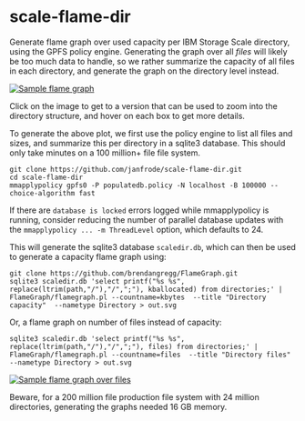# scale-flame-dir
Generate flame graph over used capacity per IBM Storage Scale directory, using the GPFS policy engine. Generating the graph over all *files* will likely be too much data to handle, so we rather summarize the capacity of all files in each directory, and generate the graph on the directory level instead.

[![Sample flame graph](https://tanso.net/scale-flame-dir/forum-lab.svg)](https://tanso.net/scale-flame-dir/forum-lab.svg)

Click on the image to get to a version that can be used to zoom into the directory structure, and hover on each box to get more details.

To generate the above plot, we first use the policy engine to list all files and sizes, and summarize this per directory in a sqlite3 database. This should only take minutes on a 100 million+ file file system.

```
git clone https://github.com/janfrode/scale-flame-dir.git
cd scale-flame-dir
mmapplypolicy gpfs0 -P populatedb.policy -N localhost -B 100000 --choice-algorithm fast
```

If there are ```database is locked``` errors logged while mmapplypolicy is running, consider reducing the number of parallel database updates with the ```mmapplypolicy ... -m ThreadLevel``` option, which defaults to 24.


This will generate the sqlite3 database ```scaledir.db```, which can then be used to generate a capacity flame graph using:

```
git clone https://github.com/brendangregg/FlameGraph.git
sqlite3 scaledir.db 'select printf("%s %s", replace(ltrim(path,"/"),"/",";"), kballocated) from directories;' | FlameGraph/flamegraph.pl --countname=kbytes  --title "Directory capacity"  --nametype Directory > out.svg
```

Or, a flame graph on number of files instead of capacity:

```
sqlite3 scaledir.db 'select printf("%s %s", replace(ltrim(path,"/"),"/",";"), files) from directories;' | FlameGraph/flamegraph.pl --countname=files  --title "Directory files"  --nametype Directory > out.svg
```
[![Sample flame graph over files](https://tanso.net/scale-flame-dir/forum-scale-files.svg)](https://tanso.net/scale-flame-dir/forum-scale-files.svg)

Beware, for a 200 million file production file system with 24 million directories, generating the graphs needed 16 GB memory.

